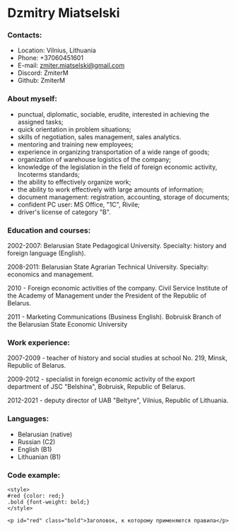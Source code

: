 # Dzmitry Miatselski

### Contacts:
* Location: Vilnius, Lithuania
* Phone: +37060451601
* E-mail: zmiter.miatselski@gmail.com
* Discord: ZmiterM
* Github: ZmiterM

### About myself:
* punctual, diplomatic, sociable, erudite, interested in achieving the assigned tasks;
* quick orientation in problem situations;
* skills of negotiation, sales management, sales analytics.
* mentoring and training new employees;
* experience in organizing transportation of a wide range of goods;
* organization of warehouse logistics of the company;
* knowledge of the legislation in the field of foreign economic activity, Incoterms standards;
* the ability to effectively organize work;
* the ability to work effectively with large amounts of information;
* document management: registration, accounting, storage of documents;
* confident PC user: MS Office, "1C", Rivile;
* driver's license of category "B".

### Education and courses:
2002-2007:
Belarusian State Pedagogical University.
Specialty: history and foreign language (English).

2008-2011:
Belarusian State Agrarian Technical University.
Specialty: economics and management.

2010 - Foreign economic activities of the company.
Civil Service Institute of the Academy of Management under the President of the Republic of Belarus.

2011 - Marketing Communications (Business English).
Bobruisk Branch of the Belarusian State Economic University

### Work experience:
2007-2009 - teacher of history and social studies at school No. 219, Minsk, Republic of Belarus.

2009-2012 - specialist in foreign economic activity of the export department of JSC "Belshina", Bobruisk, Republic of Belarus.

2012-2021 - deputy director of UAB "Beltyre", Vilnius, Republic of Lithuania.

### Languages:
* Belarusian (native)
* Russian (C2)
* English (B1)
* Lithuanian (B1)

### Code example:
```
<style>
#red {color: red;}
.bold {font-weight: bold;}
</style>

<p id="red" class="bold">Заголовок, к которому применяются правила</p>
```
